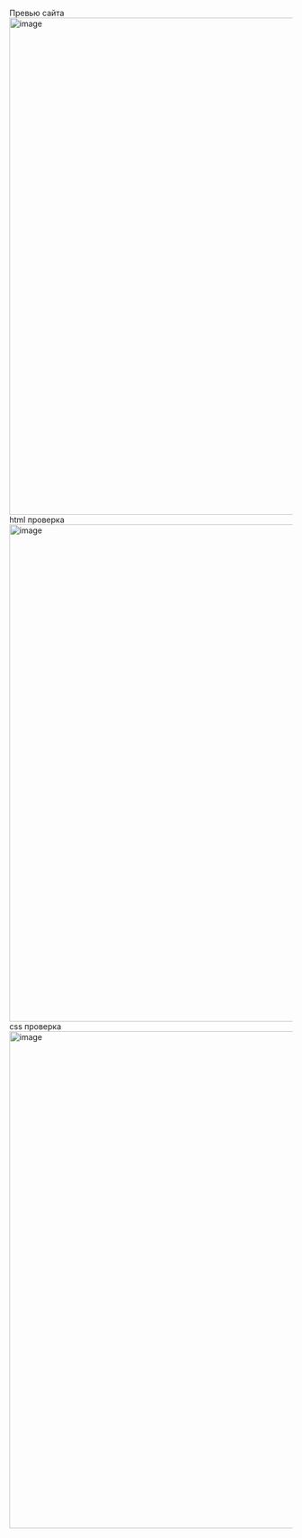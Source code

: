Превью сайта
<img width="1910" height="885" alt="image" src="https://github.com/user-attachments/assets/2d42fcce-ce46-4577-8342-ac2109cc1d81" />
html проверка
<img width="1910" height="885" alt="image" src="https://github.com/user-attachments/assets/e60a61fc-74f0-4896-b128-536406dfaf93" />
css проверка
<img width="1910" height="885" alt="image" src="https://github.com/user-attachments/assets/e01c63db-d2c5-4da5-9597-a39cb72d6dc4" />








